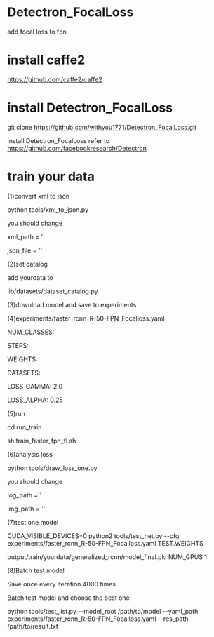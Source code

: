 # Detectron_FocalLoss
add focal loss to fpn
# install caffe2
https://github.com/caffe2/caffe2
# install Detectron_FocalLoss
git clone https://github.com/withyou1771/Detectron_FocalLoss.git

install Detectron_FocalLoss refer to https://github.com/facebookresearch/Detectron
# train your data
(1)convert xml to json

python tools/xml_to_json.py

you should change

xml_path = ''

json_file = ''

(2)set catalog

add yourdata to

lib/datasets/dataset_catalog.py

(3)download model and save to experiments

(4)experiments/faster_rcnn_R-50-FPN_Focalloss.yaml

NUM_CLASSES:

STEPS: 

WEIGHTS:

DATASETS:

LOSS_GAMMA: 2.0

LOSS_ALPHA: 0.25

(5)run

cd run_train

sh train_faster_fpn_fl.sh

(6)analysis loss

python tools/draw_loss_one.py

you should change

log_path =''

img_path = ''

(7)test one model

CUDA_VISIBLE_DEVICES=0 python2 tools/test_net.py --cfg experiments/faster_rcnn_R-50-FPN_Focalloss.yaml TEST.WEIGHTS 

output/train/yourdata/generalized_rcnn/model_final.pkl NUM_GPUS 1

(8)Batch test model

Save once every iteration 4000 times

Batch test model and choose the best one

python tools/test_list.py --model_root /path/to/model --yaml_path experiments/faster_rcnn_R-50-FPN_Focalloss.yaml --res_path /path/to/result.txt
